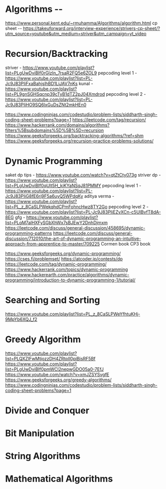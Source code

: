 # Algorithms --

https://www.personal.kent.edu/~rmuhamma/Algorithms/algorithm.html
cp sheet -- https://takeuforward.org/interview-experience/strivers-cp-sheet/?utm_source=youtube&utm_medium=striver&utm_campaign=yt_video

# Recursion/Backtracking

striver - https://www.youtube.com/playlist?list=PLgUwDviBIf0rGlzIn_7rsaR2FQ5e6ZOL9
pepcoding level 1 - https://www.youtube.com/playlist?list=PL-Jc9J83PIiFxaBahjslhBD1LiJAV7nKs
kunal - https://www.youtube.com/playlist?list=PL9gnSGHSqcnp39cTyB1dTZ2pJ04Xmdrod
pepcoding level 2 - https://www.youtube.com/playlist?list=PL-Jc9J83PIiHO9SQ6lxGuDsZNt2mkHEn0

https://www.codingninjas.com/codestudio/problem-lists/siddharth-singh-coding-sheet-problems?page=1
https://leetcode.com/tag/recursion/
https://www.hackerrank.com/domains/algorithms?filters%5Bsubdomains%5D%5B%5D=recursion
https://www.geeksforgeeks.org/backtracking-algorithms/?ref=shm
https://www.geeksforgeeks.org/recursion-practice-problems-solutions/

# Dynamic Programming

saket dp tips - https://www.youtube.com/watch?v=qtZtCty073g
striver dp - https://www.youtube.com/playlist?list=PLgUwDviBIf0qUlt5H_kiKYaNSqJ81PMMY
pepcoding level 1 - https://www.youtube.com/playlist?list=PL-Jc9J83PIiG8fE6rj9F5a6uyQ5WPdqKy
aditya verma - https://www.youtube.com/playlist?list=PL_z_8CaSLPWekqhdCPmFohncHwz8TY2Go
pepcoding level 2 - https://www.youtube.com/playlist?list=PL-Jc9J83PIiEZvXCn-c5UIBvfT8dA-8EG
gfg - https://www.youtube.com/playlist?list=PLqM7alHXFySGbXhWx7sBJEwY2DnhDjmxm
https://leetcode.com/discuss/general-discussion/458695/dynamic-programming-patterns
https://leetcode.com/discuss/general-discussion/712010/the-art-of-dynamic-programming-an-intuitive-approach-from-apprentice-to-master/709225
Cormen book
CP3 book

https://www.geeksforgeeks.org/dynamic-programming/
https://cses.fi/problemset/
https://atcoder.jp/contests/dp
https://leetcode.com/tag/dynamic-programming/
https://www.hackerrank.com/topics/dynamic-programming
https://www.hackerearth.com/practice/algorithms/dynamic-programming/introduction-to-dynamic-programming-1/tutorial/

# Searching and Sorting

https://www.youtube.com/playlist?list=PL_z_8CaSLPWeYfhtuKHj-9MpYb6XQJ_f2

# Greedy Algorithm

https://www.youtube.com/playlist?list=PLQXZIFwMtjozzDH4ZRtpIl0piBjsRF5Bf
https://www.youtube.com/playlist?list=PLgUwDviBIf0pmWCl2nepwGDO05a0-7EfJ
https://www.youtube.com/watch?v=xmJZSYSvgfE
https://www.geeksforgeeks.org/greedy-algorithms/
https://www.codingninjas.com/codestudio/problem-lists/siddharth-singh-coding-sheet-problems?page=1

# Divide and Conquer

# Bit Manipulation

# String Algorithms

# Mathematical Algorithms
